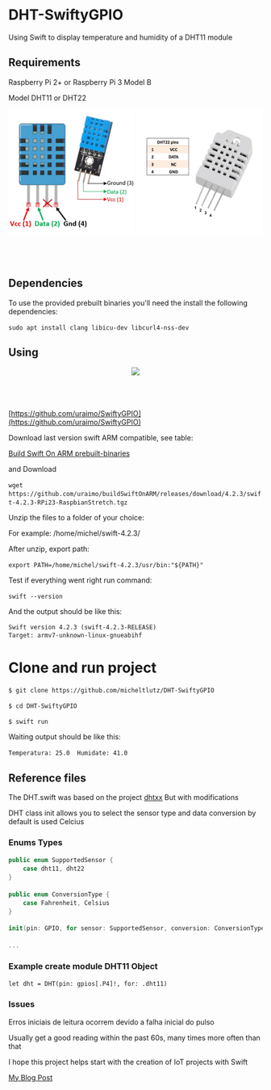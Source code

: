 # DHT-SwiftyGPIO

Using Swift to display temperature and humidity of a DHT11 module


## Requirements

Raspberry Pi 2+ or Raspberry Pi 3 Model B

Model DHT11 or DHT22

<p align="center" style="padding-bottom:50px;">
<img width="250" height="250" src="https://github.com/micheltlutz/DHT-SwiftyGPIO/raw/master/midia/DHT11.jpg"/>

<img width="250" height="250" src="https://github.com/micheltlutz/DHT-SwiftyGPIO/raw/master/midia/DHT22.jpg"/>
</p>

## Dependencies

To use the provided prebuilt binaries you'll need the install the following dependencies:

```sudo apt install clang libicu-dev libcurl4-nss-dev```


## Using 

<p align="center" style="padding-bottom:50px;">
<img src="https://github.com/uraimo/SwiftyGPIO/raw/master/logo.png"/>
</p>

[https://github.com/uraimo/SwiftyGPIO](https://github.com/uraimo/SwiftyGPIO)

Download last version swift ARM compatible, see table:

[Build Swift On ARM prebuilt-binaries](https://github.com/uraimo/buildSwiftOnARM#prebuilt-binaries)

and Download

```wget https://github.com/uraimo/buildSwiftOnARM/releases/download/4.2.3/swift-4.2.3-RPi23-RaspbianStretch.tgz```

Unzip the files to a folder of your choice:

For example: /home/michel/swift-4.2.3/

After unzip, export path:

``` export PATH=/home/michel/swift-4.2.3/usr/bin:"${PATH}" ```

Test if everything went right run command:

``` swift --version ```

And the output should be like this:

```
Swift version 4.2.3 (swift-4.2.3-RELEASE)
Target: armv7-unknown-linux-gnueabihf
```

# Clone and run project

```$ git clone https://github.com/micheltlutz/DHT-SwiftyGPIO ```

```$ cd DHT-SwiftyGPIO```

```$ swift run ```

Waiting output should be like this:

```Temperatura: 25.0  Humidate: 41.0```


## Reference files

The DHT.swift was based on the project [dhtxx](https://github.com/pj4533/dhtxx) But with modifications

DHT class init allows you to select the sensor type and data conversion by default is used Celcius

### Enums Types

```swift 
public enum SupportedSensor {
    case dht11, dht22
}

public enum ConversionType {
    case Fahrenheit, Celsius
}

init(pin: GPIO, for sensor: SupportedSensor, conversion: ConversionType = .Celsius) { }

...


```

### Example create module DHT11 Object
```
let dht = DHT(pin: gpios[.P4]!, for: .dht11)

```

### Issues

Erros iniciais de leitura ocorrem devido a falha inicial do pulso

Usually get a good reading within the past 60s, many times more often than that

I hope this project helps start with the creation of IoT projects with Swift


[My Blog Post](https://micheltlutz.me/post/raspberry-pi-dhtswiftygpio)